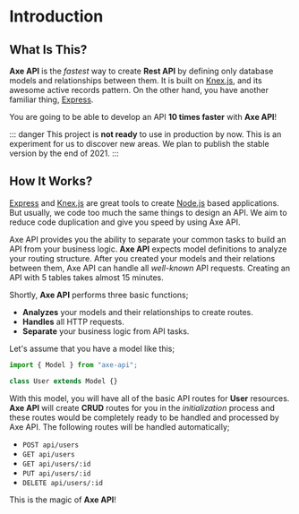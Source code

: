 # Introduction

## What Is This?

**Axe API** is the _fastest_ way to create **Rest API** by defining only database models and relationships between them. It is built on [Knex.js](http://knexjs.org), and its awesome active records pattern. On the other hand, you have another familiar thing, [Express](https://expressjs.com/).

You are going to be able to develop an API **10 times faster** with **Axe API**!

::: danger
This project is **not ready** to use in production by now. This is an experiment for us to discover new areas. We plan to publish the stable version by the end of 2021.
:::

## How It Works?

[Express](https://expressjs.com/) and [Knex.js](http://knexjs.org) are great tools to create [Node.js](https://nodejs.org) based applications. But usually, we code too much the same things to design an API. We aim to reduce code duplication and give you speed by using Axe API.

Axe API provides you the ability to separate your common tasks to build an API from your business logic. **Axe API** expects model definitions to analyze your routing structure. After you created your models and their relations between them, Axe API can handle all _well-known_ API requests. Creating an API with 5 tables takes almost 15 minutes.

Shortly, **Axe API** performs three basic functions;

- **Analyzes** your models and their relationships to create routes.
- **Handles** all HTTP requests.
- **Separate** your business logic from API tasks.

Let's assume that you have a model like this;

```js
import { Model } from "axe-api";

class User extends Model {}
```

With this model, you will have all of the basic API routes for **User** resources. **Axe API** will create **CRUD** routes for you in the _initialization_ process and these routes would be completely ready to be handled and processed by Axe API. The following routes will be handled automatically;

- `POST api/users`
- `GET api/users`
- `GET api/users/:id`
- `PUT api/users/:id`
- `DELETE api/users/:id`

This is the magic of **Axe API**!
